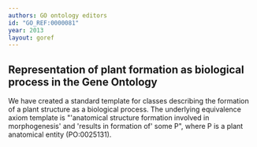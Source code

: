 ```yaml
---
authors: GO ontology editors
id: "GO_REF:0000081"
year: 2013
layout: goref
---
```


## Representation of plant formation as biological process in the Gene Ontology

We have created a standard template for classes describing the formation of a plant structure as a biological process. The underlying equivalence axiom template is "'anatomical structure formation involved in morphogenesis' and 'results in formation of' some P", where P is a plant anatomical entity (PO:0025131).
